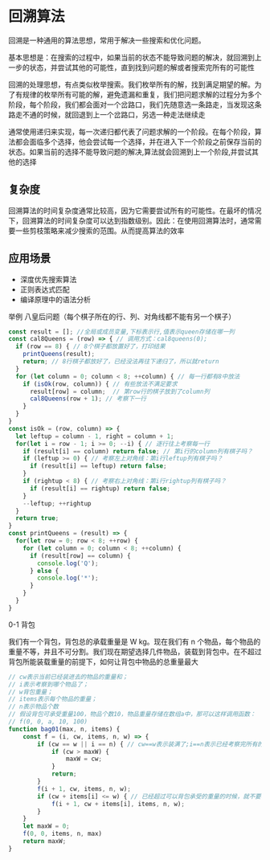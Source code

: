 # 回溯算法

回溯是一种通用的算法思想，常用于解决一些搜索和优化问题。

基本思想是：在搜索的过程中，如果当前的状态不能导致问题的解决，就回溯到上一步的状态，并尝试其他的可能性，直到找到问题的解或者搜索完所有的可能性

回溯的处理思想，有点类似枚举搜索。我们枚举所有的解，找到满足期望的解。为了有规律的枚举所有可能的解，避免遗漏和重复，我们把问题求解的过程分为多个阶段，每个阶段，我们都会面对一个岔路口，我们先随意选一条路走，当发现这条路走不通的时候，就回退到上一个岔路口，另选一种走法继续走

通常使用递归来实现，每一次递归都代表了问题求解的一个阶段。在每个阶段，算法都会面临多个选择，他会尝试每一个选择，并在进入下一个阶段之前保存当前的状态。如果当前的选择不能导致问题的解决,算法就会回溯到上一个阶段,并尝试其他的选择

## 复杂度

回溯算法的时间复杂度通常比较高，因为它需要尝试所有的可能性。在最坏的情况下，回溯算法的时间复杂度可以达到指数级别。因此：在使用回溯算法时，通常需要一些剪枝策略来减少搜索的范围。从而提高算法的效率

## 应用场景

- 深度优先搜索算法
- 正则表达式匹配
- 编译原理中的语法分析

举例
八皇后问题（每个棋子所在的行、列、对角线都不能有另一个棋子）

```javascript
const result = []; //全局或成员变量,下标表示行,值表示queen存储在哪一列
const cal8Queens = (row) => { // 调用方式：cal8queens(0);
  if (row == 8) { // 8个棋子都放置好了，打印结果
    printQueens(result);
    return; // 8行棋子都放好了，已经没法再往下递归了，所以就return
  }
  for (let column = 0; column < 8; ++column) { // 每一行都有8中放法
    if (isOk(row, column)) { // 有些放法不满足要求
      result[row] = column;  // 第row行的棋子放到了column列
      cal8Queens(row + 1); // 考察下一行
    }
  }
}
const isOk = (row, column) => {
  let leftup = column - 1, right = column + 1;
  for(let i = row - 1; i >= 0; --i) { // 逐行往上考察每一行
    if (result[i] == column) return false; // 第i行的column列有棋子吗？
    if (leftup >= 0) { // 考察左上对角线：第i行leftup列有棋子吗？
      if (result[i] == leftup) return false;
    }
    if (rightup < 8) { // 考察右上对角线：第i行rightup列有棋子吗？
      if (result[i] == rightup) return false;
    }
    --leftup; ++rightup
  }
  return true;
}
const printQueens = (result) => {
  for(let row = 0; row < 8; ++row) {
    for (let column = 0; column < 8; ++column) {
      if (result[row] == column) {
        console.log('Q');
      } else {
        console.log('*');
      }
    }
  }
}
```

0-1 背包

我们有一个背包，背包总的承载重量是 W kg。现在我们有 n 个物品，每个物品的重量不等，并且不可分割。我们现在期望选择几件物品，装载到背包中。在不超过背包所能装载重量的前提下，如何让背包中物品的总重量最大

```javascript
// cw表示当前已经装进去的物品的重量和；
// i表示考察到哪个物品了；
// w背包重量；
// items表示每个物品的重量；
// n表示物品个数
// 假设背包可承受重量100，物品个数10，物品重量存储在数组a中，那可以这样调用函数：
// f(0, 0, a, 10, 100)
function bag01(max, n, items) {
    const f = (i, cw, items, n, w) => {
        if (cw == w || i == n) { // cw==w表示装满了;i==n表示已经考察完所有的物品
            if (cw > maxW) {
                maxW = cw;
            }
            return;
        }
        f(i + 1, cw, items, n, w);
        if (cw + items[i] <= w) { // 已经超过可以背包承受的重量的时候，就不要再装了
            f(i + 1, cw + items[i], items, n, w);
        }
    }
    let maxW = 0;
    f(0, 0, items, n, max)
    return maxW;
}
```
